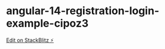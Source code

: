 # angular-14-registration-login-example-cipoz3

[Edit on StackBlitz ⚡️](https://stackblitz.com/edit/angular-14-registration-login-example-cipoz3)